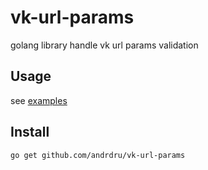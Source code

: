 # vk-url-params

golang library handle vk url params validation 

## Usage
see [examples](examples)

## Install
```shell
go get github.com/andrdru/vk-url-params
```
